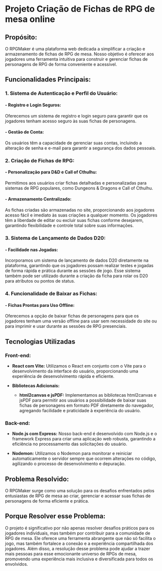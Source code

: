 # Projeto Criação de Fichas de RPG de mesa online

## Propósito:

O RPGMaker é uma plataforma web dedicada a simplificar a criação e armazenamento de fichas de RPG de mesa. Nosso objetivo é oferecer aos jogadores uma ferramenta intuitiva para construir e gerenciar fichas de personagens de RPG de forma conveniente e acessível.


## Funcionalidades Principais:

### 1. Sistema de Autenticação e Perfil do Usuário:

#### - Registro e Login Seguros:
Oferecemos um sistema de registro e login seguro para garantir que os jogadores tenham acesso seguro às suas fichas de personagens.

#### - Gestão de Conta:
Os usuários têm a capacidade de gerenciar suas contas, incluindo a alteração de senha e e-mail para garantir a segurança dos dados pessoais.

### 2. Criação de Fichas de RPG:

#### - Personalização para D&D e Call of Cthulhu:
Permitimos aos usuários criar fichas detalhadas e personalizadas para sistemas de RPG populares, como Dungeons & Dragons e Call of Cthulhu.

#### - Armazenamento Centralizado:
As fichas criadas são armazenadas no site, proporcionando aos jogadores acesso fácil e imediato às suas criações a qualquer momento. Os jogadores têm a liberdade de editar ou excluir suas fichas conforme desejarem, garantindo flexibilidade e controle total sobre suas informações.

### 3. Sistema de Lançamento de Dados D20:

#### - Facilidade nas Jogadas:
Incorporamos um sistema de lançamento de dados D20 diretamente na plataforma, garantindo que os jogadores possam realizar testes e jogadas de forma rápida e prática durante as sessões de jogo. Esse sistema também pode ser utilizado durante a criação da ficha para rolar os D20 para atributos ou pontos de status.

### 4. Funcionalidade de Baixar as Fichas:

#### - Fichas Prontas para Uso Offline:
Oferecemos a opção de baixar fichas de personagens para que os jogadores tenham uma versão offline para usar sem necessidade do site ou para imprimir e usar durante as sessões de RPG presenciais.


## Tecnologias Utilizadas

### Front-end:
- **React com Vite:** Utilizamos o React em conjunto com o Vite para o desenvolvimento da interface do usuário, proporcionando uma experiência de desenvolvimento rápida e eficiente.

- **Bibliotecas Adicionais:**
  - **html2canvas e jsPDF:** Implementamos as bibliotecas html2canvas e jsPDF para permitir aos usuários a possibilidade de baixar suas fichas de personagens em formato PDF diretamente do navegador, agregando facilidade e praticidade à experiência do usuário.

### Back-end:
- **Node.js com Express:** Nosso back-end é desenvolvido com Node.js e o framework Express para criar uma aplicação web robusta, garantindo a eficiência no processamento das solicitações do usuário.

- **Nodemon:** Utilizamos o Nodemon para monitorar e reiniciar automaticamente o servidor sempre que ocorrem alterações no código, agilizando o processo de desenvolvimento e depuração.


## Problema Resolvido:
O RPGMaker surge como uma solução para os desafios enfrentados pelos entusiastas de RPG de mesa ao criar, gerenciar e acessar suas fichas de personagens de forma eficiente e prática.


## Porque Resolver esse Problema:
O projeto é significativo por não apenas resolver desafios práticos para os jogadores individuais, mas também por contribuir para a comunidade de RPG de mesa. Ele oferece uma ferramenta abrangente que não só facilita o jogo, mas também fortalece a conexão e a experiência compartilhada dos jogadores.
Além disso, a resolução desse problema pode ajudar a trazer mais pessoas para esse emocionante universo de RPGs de mesa, promovendo uma experiência mais inclusiva e diversificada para todos os envolvidos.
